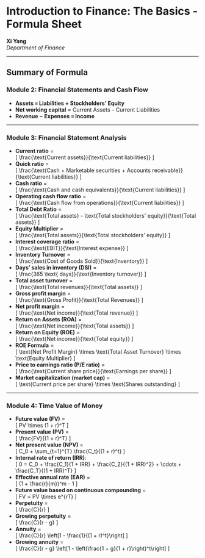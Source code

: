 # Introduction to Finance: The Basics - Formula Sheet

**Xi Yang**  
*Department of Finance*

---

## Summary of Formula

### Module 2: Financial Statements and Cash Flow

- **Assets ≡ Liabilities + Stockholders’ Equity**
- **Net working capital** = Current Assets – Current Liabilities
- **Revenue − Expenses ≡ Income**

---

### Module 3: Financial Statement Analysis

- **Current ratio** =  
  \[
  \frac{\text{Current assets}}{\text{Current liabilities}}
  \]
- **Quick ratio** =  
  \[
  \frac{\text{Cash + Marketable securities + Accounts receivable}}{\text{Current liabilities}}
  \]
- **Cash ratio** =  
  \[
  \frac{\text{Cash and cash equivalents}}{\text{Current liabilities}}
  \]
- **Operating cash flow ratio** =  
  \[
  \frac{\text{Cash flow from operations}}{\text{Current liabilities}}
  \]
- **Total Debt Ratio** =  
  \[
  \frac{\text{Total assets} - \text{Total stockholders' equity}}{\text{Total assets}}
  \]
- **Equity Multiplier** =  
  \[
  \frac{\text{Total assets}}{\text{Total stockholders' equity}}
  \]
- **Interest coverage ratio** =  
  \[
  \frac{\text{EBIT}}{\text{Interest expense}}
  \]
- **Inventory Turnover** =  
  \[
  \frac{\text{Cost of Goods Sold}}{\text{Inventory}}
  \]
- **Days’ sales in inventory (DSI)** =  
  \[
  \frac{365 \text{ days}}{\text{Inventory turnover}}
  \]
- **Total asset turnover** =  
  \[
  \frac{\text{Total revenues}}{\text{Total assets}}
  \]
- **Gross profit margin** =  
  \[
  \frac{\text{Gross Profit}}{\text{Total Revenues}}
  \]
- **Net profit margin** =  
  \[
  \frac{\text{Net income}}{\text{Total revenue}}
  \]
- **Return on Assets (ROA)** =  
  \[
  \frac{\text{Net income}}{\text{Total assets}}
  \]
- **Return on Equity (ROE)** =  
  \[
  \frac{\text{Net income}}{\text{Total equity}}
  \]
- **ROE Formula** =  
  \[
  \text{Net Profit Margin} \times \text{Total Asset Turnover} \times \text{Equity Multiplier}
  \]
- **Price to earnings ratio (P/E ratio)** =  
  \[
  \frac{\text{Current share price}}{\text{Earnings per share}}
  \]
- **Market capitalization (market cap)** =  
  \[
  \text{Current price per share} \times \text{Shares outstanding}
  \]

---

### Module 4: Time Value of Money

- **Future value (FV)** =  
  \[
  PV \times (1 + r)^T
  \]
- **Present value (PV)** =  
  \[
  \frac{FV}{(1 + r)^T}
  \]
- **Net present value (NPV)** =  
  \[
  C_0 + \sum_{t=1}^{T} \frac{C_t}{(1 + r)^t}
  \]
- **Internal rate of return (IRR)**:  
  \[
  0 = C_0 + \frac{C_1}{1 + IRR} + \frac{C_2}{(1 + IRR)^2} + \cdots + \frac{C_T}{(1 + IRR)^T}
  \]
- **Effective annual rate (EAR)** =  
  \[
  (1 + \frac{r}{m})^m - 1
  \]
- **Future value based on continuous compounding** =  
  \[
  FV = PV \times e^{rT}
  \]
- **Perpetuity** =  
  \[
  \frac{C}{r}
  \]
- **Growing perpetuity** =  
  \[
  \frac{C}{r - g}
  \]
- **Annuity** =  
  \[
  \frac{C}{r} \left[1 - \frac{1}{(1 + r)^t}\right]
  \]
- **Growing annuity** =  
  \[
  \frac{C}{r - g} \left[1 - \left(\frac{1 + g}{1 + r}\right)^t\right]
  \]

